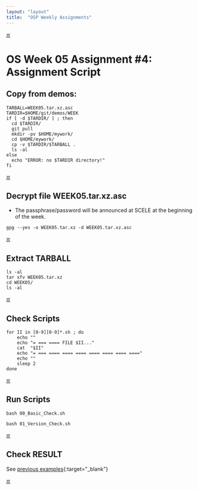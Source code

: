 ```yaml
---
layout: "layout"
title:  "OSP Weekly Assignments"
---
```


[&#x213C;](#idxXXX)<br id="idx000">
# OS Week 05 Assignment #4: Assignment Script

## Copy from demos:
```
TARBALL=WEEK05.tar.xz.asc
TARDIR=$HOME/git/demos/WEEK
if [ -d $TARDIR/ ] ; then
  cd $TARDIR/
  git pull
  mkdir -pv $HOME/mywork/
  cd $HOME/mywork/
  cp -v $TARDIR/$TARBALL .
  ls -al
else
  echo "ERROR: no $TARDIR directory!"
fi

```

[&#x213C;](#idxXXX)<br id="idx001">

## Decrypt file WEEK05.tar.xz.asc

* The passphrase/password will be announced at SCELE at the beginning of the week.

```
gpg --yes -o WEEK05.tar.xz -d WEEK05.tar.xz.asc

```

[&#x213C;](#)<br id="idx002">
## Extract TARBALL
```
ls -al
tar xfv WEEK05.tar.xz
cd WEEK05/
ls -al

```

[&#x213C;](#)<br id="idx003">
## Check Scripts
```
for II in [0-9][0-9]*.sh ; do
    echo ""
    echo "= === ==== FILE $II..."
    cat  "$II"
    echo "= === ==== ==== ==== ==== ==== ==== ===="
    echo ""
    sleep 2
done

```

[&#x213C;](#)<br id="idx004">
## Run Scripts
```
bash 00_Basic_Check.sh

bash 01_Version_Check.sh

```
[&#x213C;](#)<br id="idx005">
## Check RESULT

See [previous examples](W03-08.md#idx05){:target="_blank"}

[&#x213C;](#)<br id="idxXXX">
<br>

